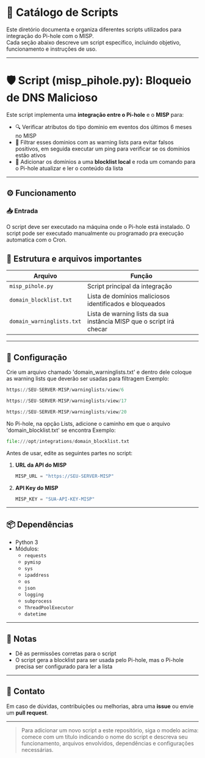 
# 📘 Catálogo de Scripts

Este diretório documenta e organiza diferentes scripts utilizados para integração do Pi-hole com o MISP.  
Cada seção abaixo descreve um script específico, incluindo objetivo, funcionamento e instruções de uso.

---

# 🛡️ Script (misp_pihole.py): Bloqueio de DNS Malicioso

Este script implementa uma **integração entre o Pi-hole** e o **MISP** para:

- 🔍 Verificar atributos do tipo dominio em eventos dos últimos 6 meses no MISP 
- 🧠 Filtrar esses dominios com as warning lists para evitar falsos positivos, em seguida executar um ping para verificar se os domínios estão ativos
- 🚫 Adicionar os domínios a uma **blocklist local** e roda um comando para o Pi-hole atualizar e ler o conteúdo da lista

---

## ⚙️ Funcionamento

### 📥 Entrada
O script deve ser executado na máquina onde o Pi-hole está instalado. O script pode ser executado manualmente ou programado pra execução automatica com o Cron.


## 📂 Estrutura e arquivos importantes

| Arquivo                    | Função                                                                |
|----------------------------|-----------------------------------------------------------------------|
| `misp_pihole.py`           | Script principal da integração                                        |
| `domain_blocklist.txt`     | Lista de domínios maliciosos identificados e bloqueados               |
| `domain_warninglists.txt`  | Lista de warning lists da sua instância MISP que o script irá checar  |

---

## 🔐 Configuração

Crie um arquivo chamado 'domain_warninglists.txt' e dentro dele coloque as warning lists que deverão ser usadas para filtragem
Exemplo:
 ```python
https://SEU-SERVER-MISP/warninglists/view/6

https://SEU-SERVER-MISP/warninglists/view/17

https://SEU-SERVER-MISP/warninglists/view/20
 ```

No Pi-hole, na opção Lists, adicione o caminho em que o arquivo 'domain_blocklist.txt' se encontra
Exemplo:
```python
file:///opt/integrations/domain_blocklist.txt
 ```

Antes de usar, edite as seguintes partes no script:

1. **URL da API do MISP**
   ```python
   MISP_URL = "https://SEU-SERVER-MISP"
   ```

2. **API Key do MISP**
   ```python
   MISP_KEY = "SUA-API-KEY-MISP"
   ```
---

## 📦 Dependências

- Python 3
- Módulos:
  - `requests`
  - `pymisp`
  - `sys`
  - `ipaddress`
  - `os`
  - `json`
  - `logging`
  - `subprocess`
  - `ThreadPoolExecutor`
  - `datetime`

---

## 🚨 Notas

- Dê as permissões corretas para o script
- O script gera a blocklist para ser usada pelo Pi-hole, mas o Pi-hole precisa ser configurado para ler a lista

---

## 📧 Contato

Em caso de dúvidas, contribuições ou melhorias, abra uma **issue** ou envie um **pull request**.

---

> Para adicionar um novo script a este repositório, siga o modelo acima: comece com um título indicando o nome do script e descreva seu funcionamento, arquivos envolvidos, dependências e configurações necessárias.

